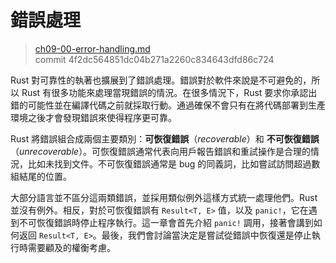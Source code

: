 # 錯誤處理

> [ch09-00-error-handling.md](https://github.com/rust-lang/book/blob/master/second-edition/src/ch09-00-error-handling.md)
> <br>
> commit 4f2dc564851dc04b271a2260c834643dfd86c724

Rust 對可靠性的執著也擴展到了錯誤處理。錯誤對於軟件來說是不可避免的，所以 Rust 有很多功能來處理當現錯誤的情況。在很多情況下，Rust 要求你承認出錯的可能性並在編譯代碼之前就採取行動。通過確保不會只有在將代碼部署到生產環境之後才會發現錯誤來使得程序更可靠。

Rust 將錯誤組合成兩個主要類別：**可恢復錯誤**（*recoverable*）和 **不可恢復錯誤**（*unrecoverable*）。可恢復錯誤通常代表向用戶報告錯誤和重試操作是合理的情況，比如未找到文件。不可恢復錯誤通常是 bug 的同義詞，比如嘗試訪問超過數組結尾的位置。

大部分語言並不區分這兩類錯誤，並採用類似例外這樣方式統一處理他們。Rust 並沒有例外。相反，對於可恢復錯誤有 `Result<T, E>` 值，以及 `panic!`，它在遇到不可恢復錯誤時停止程序執行。這一章會首先介紹 `panic!` 調用，接著會講到如何返回 `Result<T, E>`。最後，我們會討論當決定是嘗試從錯誤中恢復還是停止執行時需要顧及的權衡考慮。
